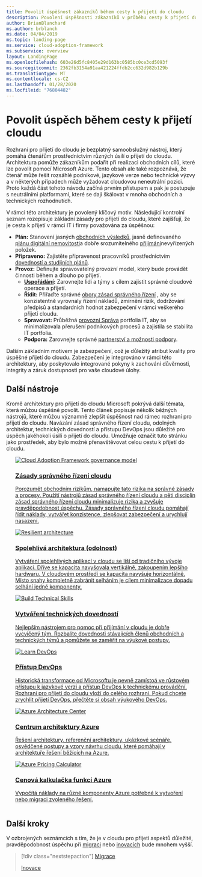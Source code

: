 ```yaml
---
title: Povolit úspěšnost zákazníků během cesty k přijetí do cloudu
description: Povolení úspěšnosti zákazníků v průběhu cesty k přijetí do cloudu
author: BrianBlanchard
ms.author: brblanch
ms.date: 04/04/2019
ms.topic: landing-page
ms.service: cloud-adoption-framework
ms.subservice: overview
layout: LandingPage
ms.openlocfilehash: 603e26d5fc8405e29d163bc0585bc0ce3cd5093f
ms.sourcegitcommit: 2362fb3154a91aa421224ffdb2cc632d982b129b
ms.translationtype: MT
ms.contentlocale: cs-CZ
ms.lasthandoff: 01/28/2020
ms.locfileid: "76804482"
---
```

# <a name="enable-success-during-a-cloud-adoption-journey"></a>Povolit úspěch během cesty k přijetí cloudu

Rozhraní pro přijetí do cloudu je bezplatný samoobslužný nástroj, který pomáhá čtenářům prostřednictvím různých úsilí o přijetí do cloudu. Architektura pomůže zákazníkům podařit při realizaci obchodních cílů, které lze povolit pomocí Microsoft Azure. Tento obsah ale také rozpoznává, že čtenář může řešit rozsáhlé podnikové, jazykové verze nebo technické výzvy a v některých případech může vyžadovat cloudovou neneutrální pozici. Proto každá část tohoto návodu začíná prvním přístupem a pak je postupuje s neutrálními platformami, které se dají škálovat v mnoha obchodních a technických rozhodnutích.

V rámci této architektury je povolený klíčový motiv. Následující kontrolní seznam rozepisuje základní zásady pro přijetí do cloudu, které zajišťují, že je cesta k přijetí v rámci IT i firmy považována za úspěšnou:

- **Plán:** Stanovení jasných [obchodních výsledků](../strategy/business-outcomes/index.md), jasně definovaného [plánu digitální nemovitosti](../digital-estate/index.md)a dobře srozumitelného [přijímání](../migrate/migration-considerations/prerequisites/migration-backlog-review.md)nevyřízených položek.
- **Připraveno:** Zajistěte připravenost pracovníků prostřednictvím [dovedností a studijních plánů](../ready/technical-skills.md).
- **Provoz:** Definujte spravovatelný provozní model, který bude provádět činnosti během a dlouho po přijetí.
  - **[Uspořádání](../organize/index.md):** Zarovnejte lidi a týmy s cílem zajistit správné cloudové operace a přijetí.
  - **Řídit:** Přiřaďte správné [obory zásad správného řízení](../govern/index.md) , aby se konzistentně vyrovnaly řízení nákladů, zmírnění rizik, dodržování předpisů a standardních hodnot zabezpečení v rámci veškerého přijetí cloudu.
  - **Spravovat:** Průběžná [provozní Správa](../manage/index.md) portfolia IT, aby se minimalizovala přerušení podnikových procesů a zajistila se stabilita IT portfolia.
  - **Podpora:** Zarovnejte správné [partnerství a možnosti podpory](../migrate/migration-considerations/assess/partnership-options.md).

Dalším základním motivem je zabezpečení, což je důležitý atribut kvality pro úspěšné přijetí do cloudu. Zabezpečení je integrováno v rámci této architektury, aby poskytovalo integrované pokyny k zachování důvěrnosti, integrity a záruk dostupnosti pro vaše cloudové úlohy. 

## <a name="additional-tools"></a>Další nástroje

Kromě architektury pro přijetí do cloudu Microsoft pokrývá další témata, která můžou úspěšně povolit. Tento článek popisuje několik běžných nástrojů, které můžou významně zlepšit úspěšnost nad rámec rozhraní pro přijetí do cloudu. Navázání zásad správného řízení cloudu, odolných architektur, technických dovedností a přístupu DevOps jsou důležité pro úspěch jakéhokoli úsilí o přijetí do cloudu. Umožňuje označit tuto stránku jako prostředek, aby bylo možné přenavštěvovat celou cestu k přijetí do cloudu.

<!-- markdownlint-disable MD033 -->

<ul class="panelContent cardsH">
<li style="display: flex; flex-direction: column;">
    <a href="../govern/guides/index.md" style="display: flex; flex-direction: column; flex: 1 0 auto;">
        <div class="cardSize" style="flex: 1 0 auto; display: flex;">
            <div class="cardPadding" style="display: flex;">
                <div class="card">
                    <div class="cardImageOuter">
                        <div class="cardImage bgdAccent1">
                            <img alt="Cloud Adoption Framework governance model" src="../_images/operational-transformation-govern-highres.png" data-linktype="external" />
                        </div>
                    </div>
                    <div class="cardText">
                        <h3>Zásady správného řízení cloudu</h3>
                        <p>Porozumět obchodním rizikům, namapujte tato rizika na správné zásady a procesy. Použití nástrojů zásad správného řízení cloudu a pěti disciplín zásad správného řízení cloudu minimalizuje rizika a zvyšuje pravděpodobnost úspěchu. Zásady správného řízení cloudu pomáhají řídit náklady, vytvářet konzistence, zlepšovat zabezpečení a urychlují nasazení.</p>
                    </div>
                </div>
            </div>
        </div>
    </a>
</li>
<li style="display: flex; flex-direction: column;">
    <a href="https://docs.microsoft.com/azure/architecture/framework/resiliency/overview" style="display: flex; flex-direction: column; flex: 1 0 auto;">
        <div class="cardSize" style="flex: 1 0 auto; display: flex;">
            <div class="cardPadding" style="display: flex;">
                <div class="card">
                    <div class="cardImageOuter">
                        <div class="cardImage bgdAccent1">
                            <img alt="Resilient architecture" src="https://docs.microsoft.com/azure/architecture/resiliency/images/redundancy.svg" data-linktype="external" />
                        </div>
                    </div>
                    <div class="cardText">
                        <h3>Spolehlivá architektura (odolnost)</h3>
                        <p>Vytváření spolehlivých aplikací v cloudu se liší od tradičního vývoje aplikací. Dříve se kapacita navyšovala vertikálně, zakoupením lepšího hardwaru. V cloudovém prostředí se kapacita navyšuje horizontálně. Místo snahy kompletně zabránit selháním je cílem minimalizace dopadu selhání jedné komponenty.</p>
                    </div>
                </div>
            </div>
        </div>
    </a>
</li>
<li style="display: flex; flex-direction: column;">
    <a href="../ready/technical-skills.md" style="display: flex; flex-direction: column; flex: 1 0 auto;">
        <div class="cardSize" style="flex: 1 0 auto; display: flex;">
            <div class="cardPadding" style="display: flex;">
                <div class="card">
                    <div class="cardImageOuter">
                        <div class="cardImage bgdAccent1">
                            <img alt="Build Technical Skills" src="https://docs.microsoft.com/media/learn/Product/Learn/learningpath_graphic.svg" data-linktype="external" />
                        </div>
                    </div>
                    <div class="cardText">
                        <h3>Vytváření technických dovedností</h3>
                        <p>Nejlepším nástrojem pro pomoc při přijímání v cloudu je dobře vycvičený tým. Rozbalíte dovednosti stávajících členů obchodních a technických týmů a pomůžete se zaměřit na výukové postupy.</p>
                    </div>
                </div>
            </div>
        </div>
    </a>
</li>
<li style="display: flex; flex-direction: column;">
    <a href="https://docs.microsoft.com/azure/devops/learn/" style="display: flex; flex-direction: column; flex: 1 0 auto;">
        <div class="cardSize" style="flex: 1 0 auto; display: flex;">
            <div class="cardPadding" style="display: flex;">
                <div class="card">
                    <div class="cardImageOuter">
                        <div class="cardImage bgdAccent1">
                            <img alt="Learn DevOps" src="https://docs.microsoft.com/azure/devops/learn/_img/learn-devops.svg" data-linktype="external" />
                        </div>
                    </div>
                    <div class="cardText">
                        <h3>Přístup DevOps</h3>
                        <p>Historická transformace od Microsoftu je pevně zamístoá ve růstovém přístupu k jazykové verzi a přístup DevOps k technickému provádění. Rozhraní pro přijetí do cloudu vloží do celého rozhraní. Pokud chcete zrychlit přijetí DevOps, přečtěte si obsah výukového DevOps.</p>
                    </div>
                </div>
            </div>
        </div>
    </a>
</li>
<li style="display: flex; flex-direction: column;">
    <a href="https://docs.microsoft.com/azure/architecture/" style="display: flex; flex-direction: column; flex: 1 0 auto;">
        <div class="cardSize" style="flex: 1 0 auto; display: flex;">
            <div class="cardPadding" style="display: flex;">
                <div class="card">
                    <div class="cardImageOuter">
                        <div class="cardImage bgdAccent1">
                            <img alt="Azure Architecture Center" src="https://docs.microsoft.com/azure/architecture/example-scenario/data/media/architecture-data-warehouse.png" data-linktype="external" />
                        </div>
                    </div>
                    <div class="cardText">
                        <h3>Centrum architektury Azure</h3>
                        <p>Řešení architektury, referenční architektury, ukázkové scénáře, osvědčené postupy a vzory návrhu cloudu, které pomáhají v architektuře řešení běžících na Azure.</p>
                    </div>
                </div>
            </div>
        </div>
    </a>
</li>
<li style="display: flex; flex-direction: column;">
    <a href="https://azure.microsoft.com/pricing/calculator/" style="display: flex; flex-direction: column; flex: 1 0 auto;">
        <div class="cardSize" style="flex: 1 0 auto; display: flex;">
            <div class="cardPadding" style="display: flex;">
                <div class="card">
                    <div class="cardImageOuter">
                        <div class="cardImage bgdAccent1">
                            <img alt="Azure Pricing Calculator" src="../_images/calculator-preview.png" data-linktype="external" />
                        </div>
                    </div>
                    <div class="cardText">
                        <h3>Cenová kalkulačka funkcí Azure</h3>
                        <p>Vypočítá náklady na různé komponenty Azure potřebné k vytvoření nebo migraci zvoleného řešení.</p>
                    </div>
                </div>
            </div>
        </div>
    </a>
</li>
</ul>

<!-- markdownlint-enable MD033 -->

## <a name="next-steps"></a>Další kroky

V ozbrojených seznámcích s tím, že je v cloudu pro přijetí aspektů důležité, pravděpodobnost úspěchu při [migraci](./migrate.md) nebo [inovacích](./innovate.md) bude mnohem vyšší.

> [!div class="nextstepaction"]
> [Migrace](./migrate.md)
>
> [Inovace](./innovate.md)
